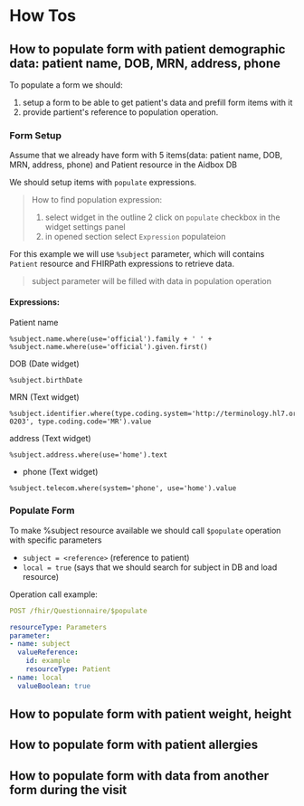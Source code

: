 # How Tos

## How to populate form with patient demographic data: patient name, DOB, MRN, address, phone

To populate a form we should: 

1. setup a form to be able to get patient's data and prefill form items with it
2. provide partient's reference to population operation. 

### Form Setup 

Assume that we already have form with 5 items(data: patient name, DOB, MRN, address, phone)
and Patient resource in the Aidbox DB

We should setup items with `populate` expressions.

> How to find population expression:
> 1. select widget in the outline
> 2  click on `populate` checkbox in the widget settings panel
> 2. in opened section select `Expression` populateion

For this example we will use `%subject` parameter, which will contains `Patient` resource and FHIRPath expressions to retrieve data.

> subject parameter will be filled with data in population operation


#### Expressions:

Patient name 

```fhirpath
%subject.name.where(use='official').family + ' ' + %subject.name.where(use='official').given.first()
```

DOB (Date widget)

```fhirpath
%subject.birthDate
```

MRN (Text widget)

```fhirpath
%subject.identifier.where(type.coding.system='http://terminology.hl7.org/CodeSystem/v2-0203', type.coding.code='MR').value
```

address (Text widget)

```fhirpath
%subject.address.where(use='home').text
```
- phone (Text widget)

```fhirpath
%subject.telecom.where(system='phone', use='home').value
```

### Populate Form

To make %subject resource available we should call `$populate` operation with specific parameters

- `subject = <reference>` (reference to patient)
- `local = true` (says that we should search for subject in DB and load resource)

Operation call example:

```yaml
POST /fhir/Questionnaire/$populate

resourceType: Parameters
parameter:
- name: subject
  valueReference:
    id: example
    resourceType: Patient
- name: local
  valueBoolean: true
```

## How to populate form with patient weight, height
## How to populate form with patient allergies
## How to populate form with data from another form during the visit


